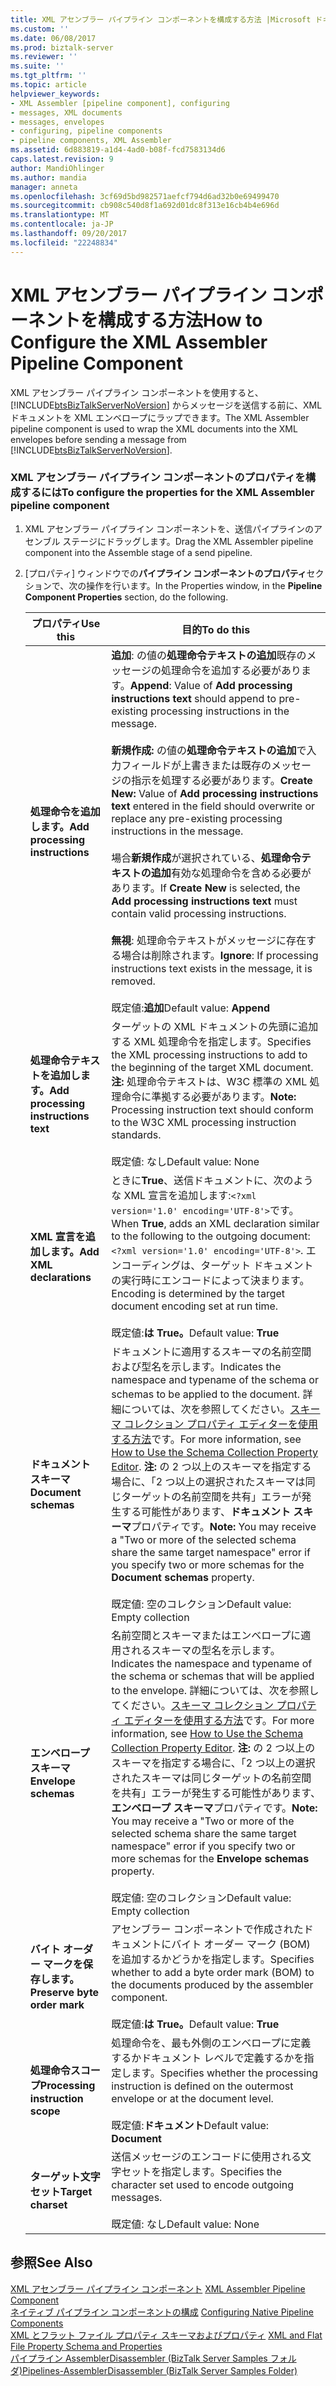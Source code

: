 ```yaml
---
title: XML アセンブラー パイプライン コンポーネントを構成する方法 |Microsoft ドキュメント
ms.custom: ''
ms.date: 06/08/2017
ms.prod: biztalk-server
ms.reviewer: ''
ms.suite: ''
ms.tgt_pltfrm: ''
ms.topic: article
helpviewer_keywords:
- XML Assembler [pipeline component], configuring
- messages, XML documents
- messages, envelopes
- configuring, pipeline components
- pipeline components, XML Assembler
ms.assetid: 6d883819-a1d4-4ad0-b08f-fcd7583134d6
caps.latest.revision: 9
author: MandiOhlinger
ms.author: mandia
manager: anneta
ms.openlocfilehash: 3cf69d5bd982571aefcf794d6ad32b0e69499470
ms.sourcegitcommit: cb908c540d8f1a692d01dc8f313e16cb4b4e696d
ms.translationtype: MT
ms.contentlocale: ja-JP
ms.lasthandoff: 09/20/2017
ms.locfileid: "22248834"
---
```

# <a name="how-to-configure-the-xml-assembler-pipeline-component"></a><span data-ttu-id="52f4e-102">XML アセンブラー パイプライン コンポーネントを構成する方法</span><span class="sxs-lookup"><span data-stu-id="52f4e-102">How to Configure the XML Assembler Pipeline Component</span></span>
<span data-ttu-id="52f4e-103">XML アセンブラー パイプライン コンポーネントを使用すると、[!INCLUDE[btsBizTalkServerNoVersion](../includes/btsbiztalkservernoversion-md.md)] からメッセージを送信する前に、XML ドキュメントを XML エンベロープにラップできます。</span><span class="sxs-lookup"><span data-stu-id="52f4e-103">The XML Assembler pipeline component is used to wrap the XML documents into the XML envelopes before sending a message from [!INCLUDE[btsBizTalkServerNoVersion](../includes/btsbiztalkservernoversion-md.md)].</span></span>  
  
### <a name="to-configure-the-properties-for-the-xml-assembler-pipeline-component"></a><span data-ttu-id="52f4e-104">XML アセンブラー パイプライン コンポーネントのプロパティを構成するには</span><span class="sxs-lookup"><span data-stu-id="52f4e-104">To configure the properties for the XML Assembler pipeline component</span></span>  
  
1.  <span data-ttu-id="52f4e-105">XML アセンブラー パイプライン コンポーネントを、送信パイプラインのアセンブル ステージにドラッグします。</span><span class="sxs-lookup"><span data-stu-id="52f4e-105">Drag the XML Assembler pipeline component into the Assemble stage of a send pipeline.</span></span>  
  
2.  <span data-ttu-id="52f4e-106">[プロパティ] ウィンドウでの**パイプライン コンポーネントのプロパティ**セクションで、次の操作を行います。</span><span class="sxs-lookup"><span data-stu-id="52f4e-106">In the Properties window, in the **Pipeline Component Properties** section, do the following.</span></span>  
  
    |<span data-ttu-id="52f4e-107">プロパティ</span><span class="sxs-lookup"><span data-stu-id="52f4e-107">Use this</span></span>|<span data-ttu-id="52f4e-108">目的</span><span class="sxs-lookup"><span data-stu-id="52f4e-108">To do this</span></span>|  
    |--------------|----------------|  
    |<span data-ttu-id="52f4e-109">**処理命令を追加します。**</span><span class="sxs-lookup"><span data-stu-id="52f4e-109">**Add processing instructions**</span></span>|<span data-ttu-id="52f4e-110">**追加**: の値の**処理命令テキストの追加**既存のメッセージの処理命令を追加する必要があります。</span><span class="sxs-lookup"><span data-stu-id="52f4e-110">**Append**: Value of **Add processing instructions text** should append to pre-existing processing instructions in the message.</span></span><br /><br /> <span data-ttu-id="52f4e-111">**新規作成:** の値の**処理命令テキストの追加**で入力フィールドが上書きまたは既存のメッセージの指示を処理する必要があります。</span><span class="sxs-lookup"><span data-stu-id="52f4e-111">**Create New:** Value of **Add processing instructions text** entered in the field should overwrite or replace any pre-existing processing instructions in the message.</span></span><br /><br /> <span data-ttu-id="52f4e-112">場合**新規作成**が選択されている、**処理命令テキストの追加**有効な処理命令を含める必要があります。</span><span class="sxs-lookup"><span data-stu-id="52f4e-112">If **Create New** is selected, the **Add processing instructions text** must contain valid processing instructions.</span></span><br /><br /> <span data-ttu-id="52f4e-113">**無視**: 処理命令テキストがメッセージに存在する場合は削除されます。</span><span class="sxs-lookup"><span data-stu-id="52f4e-113">**Ignore**: If processing instructions text exists in the message, it is removed.</span></span><br /><br /> <span data-ttu-id="52f4e-114">既定値:**追加**</span><span class="sxs-lookup"><span data-stu-id="52f4e-114">Default value: **Append**</span></span>|  
    |<span data-ttu-id="52f4e-115">**処理命令テキストを追加します。**</span><span class="sxs-lookup"><span data-stu-id="52f4e-115">**Add processing instructions text**</span></span>|<span data-ttu-id="52f4e-116">ターゲットの XML ドキュメントの先頭に追加する XML 処理命令を指定します。</span><span class="sxs-lookup"><span data-stu-id="52f4e-116">Specifies the XML processing instructions to add to the beginning of the target XML document.</span></span> <span data-ttu-id="52f4e-117">**注:** 処理命令テキストは、W3C 標準の XML 処理命令に準拠する必要があります。</span><span class="sxs-lookup"><span data-stu-id="52f4e-117">**Note:**  Processing instruction text should conform to the W3C XML processing instruction standards.</span></span> <br /><br /> <span data-ttu-id="52f4e-118">既定値: なし</span><span class="sxs-lookup"><span data-stu-id="52f4e-118">Default value: None</span></span>|  
    |<span data-ttu-id="52f4e-119">**XML 宣言を追加します。**</span><span class="sxs-lookup"><span data-stu-id="52f4e-119">**Add XML declarations**</span></span>|<span data-ttu-id="52f4e-120">ときに**True**、送信ドキュメントに、次のような XML 宣言を追加します:`<?xml version='1.0' encoding='UTF-8'>`です。</span><span class="sxs-lookup"><span data-stu-id="52f4e-120">When **True**, adds an XML declaration similar to the following to the outgoing document: `<?xml version='1.0' encoding='UTF-8'>`.</span></span> <span data-ttu-id="52f4e-121">エンコーディングは、ターゲット ドキュメントの実行時にエンコードによって決まります。</span><span class="sxs-lookup"><span data-stu-id="52f4e-121">Encoding is determined by the target document encoding set at run time.</span></span><br /><br /> <span data-ttu-id="52f4e-122">既定値:**は True。**</span><span class="sxs-lookup"><span data-stu-id="52f4e-122">Default value: **True**</span></span>|  
    |<span data-ttu-id="52f4e-123">**ドキュメント スキーマ**</span><span class="sxs-lookup"><span data-stu-id="52f4e-123">**Document schemas**</span></span>|<span data-ttu-id="52f4e-124">ドキュメントに適用するスキーマの名前空間および型名を示します。</span><span class="sxs-lookup"><span data-stu-id="52f4e-124">Indicates the namespace and typename of the schema or schemas to be applied to the document.</span></span> <span data-ttu-id="52f4e-125">詳細については、次を参照してください。[スキーマ コレクション プロパティ エディターを使用する方法](../core/how-to-use-the-schema-collection-property-editor.md)です。</span><span class="sxs-lookup"><span data-stu-id="52f4e-125">For more information, see [How to Use the Schema Collection Property Editor](../core/how-to-use-the-schema-collection-property-editor.md).</span></span> <span data-ttu-id="52f4e-126">**注:** の 2 つ以上のスキーマを指定する場合に、「2 つ以上の選択されたスキーマは同じターゲットの名前空間を共有」エラーが発生する可能性があります、**ドキュメント スキーマ**プロパティです。</span><span class="sxs-lookup"><span data-stu-id="52f4e-126">**Note:**  You may receive a "Two or more of the selected schema share the same target namespace" error if you specify two or more schemas for the **Document schemas** property.</span></span> <br /><br /> <span data-ttu-id="52f4e-127">既定値: 空のコレクション</span><span class="sxs-lookup"><span data-stu-id="52f4e-127">Default value: Empty collection</span></span>|  
    |<span data-ttu-id="52f4e-128">**エンベロープ スキーマ**</span><span class="sxs-lookup"><span data-stu-id="52f4e-128">**Envelope schemas**</span></span>|<span data-ttu-id="52f4e-129">名前空間とスキーマまたはエンベロープに適用されるスキーマの型名を示します。</span><span class="sxs-lookup"><span data-stu-id="52f4e-129">Indicates the namespace and typename of the schema or schemas that will be applied to the envelope.</span></span> <span data-ttu-id="52f4e-130">詳細については、次を参照してください。[スキーマ コレクション プロパティ エディターを使用する方法](../core/how-to-use-the-schema-collection-property-editor.md)です。</span><span class="sxs-lookup"><span data-stu-id="52f4e-130">For more information, see [How to Use the Schema Collection Property Editor](../core/how-to-use-the-schema-collection-property-editor.md).</span></span> <span data-ttu-id="52f4e-131">**注:** の 2 つ以上のスキーマを指定する場合に、「2 つ以上の選択されたスキーマは同じターゲットの名前空間を共有」エラーが発生する可能性があります、**エンベロープ スキーマ**プロパティです。</span><span class="sxs-lookup"><span data-stu-id="52f4e-131">**Note:**  You may receive a "Two or more of the selected schema share the same target namespace" error if you specify two or more schemas for the **Envelope schemas** property.</span></span> <br /><br /> <span data-ttu-id="52f4e-132">既定値: 空のコレクション</span><span class="sxs-lookup"><span data-stu-id="52f4e-132">Default value: Empty collection</span></span>|  
    |<span data-ttu-id="52f4e-133">**バイト オーダー マークを保存します。**</span><span class="sxs-lookup"><span data-stu-id="52f4e-133">**Preserve byte order mark**</span></span>|<span data-ttu-id="52f4e-134">アセンブラー コンポーネントで作成されたドキュメントにバイト オーダー マーク (BOM) を追加するかどうかを指定します。</span><span class="sxs-lookup"><span data-stu-id="52f4e-134">Specifies whether to add a byte order mark (BOM) to the documents produced by the assembler component.</span></span><br /><br /> <span data-ttu-id="52f4e-135">既定値:**は True。**</span><span class="sxs-lookup"><span data-stu-id="52f4e-135">Default value: **True**</span></span>|  
    |<span data-ttu-id="52f4e-136">**処理命令スコープ**</span><span class="sxs-lookup"><span data-stu-id="52f4e-136">**Processing instruction scope**</span></span>|<span data-ttu-id="52f4e-137">処理命令を、最も外側のエンベロープに定義するかドキュメント レベルで定義するかを指定します。</span><span class="sxs-lookup"><span data-stu-id="52f4e-137">Specifies whether the processing instruction is defined on the outermost envelope or at the document level.</span></span><br /><br /> <span data-ttu-id="52f4e-138">既定値:**ドキュメント**</span><span class="sxs-lookup"><span data-stu-id="52f4e-138">Default value: **Document**</span></span>|  
    |<span data-ttu-id="52f4e-139">**ターゲット文字セット**</span><span class="sxs-lookup"><span data-stu-id="52f4e-139">**Target charset**</span></span>|<span data-ttu-id="52f4e-140">送信メッセージのエンコードに使用される文字セットを指定します。</span><span class="sxs-lookup"><span data-stu-id="52f4e-140">Specifies the character set used to encode outgoing messages.</span></span><br /><br /> <span data-ttu-id="52f4e-141">既定値: なし</span><span class="sxs-lookup"><span data-stu-id="52f4e-141">Default value: None</span></span>|  
  
## <a name="see-also"></a><span data-ttu-id="52f4e-142">参照</span><span class="sxs-lookup"><span data-stu-id="52f4e-142">See Also</span></span>  
 <span data-ttu-id="52f4e-143">[XML アセンブラー パイプライン コンポーネント](../core/xml-assembler-pipeline-component.md) </span><span class="sxs-lookup"><span data-stu-id="52f4e-143">[XML Assembler Pipeline Component](../core/xml-assembler-pipeline-component.md) </span></span>  
 <span data-ttu-id="52f4e-144">[ネイティブ パイプライン コンポーネントの構成](../core/configuring-native-pipeline-components.md) </span><span class="sxs-lookup"><span data-stu-id="52f4e-144">[Configuring Native Pipeline Components](../core/configuring-native-pipeline-components.md) </span></span>  
 <span data-ttu-id="52f4e-145">[XML とフラット ファイル プロパティ スキーマおよびプロパティ](../core/xml-and-flat-file-property-schema-and-properties.md) </span><span class="sxs-lookup"><span data-stu-id="52f4e-145">[XML and Flat File Property Schema and Properties](../core/xml-and-flat-file-property-schema-and-properties.md) </span></span>  
 [<span data-ttu-id="52f4e-146">パイプライン AssemblerDisassembler (BizTalk Server Samples フォルダ)</span><span class="sxs-lookup"><span data-stu-id="52f4e-146">Pipelines-AssemblerDisassembler (BizTalk Server Samples Folder)</span></span>](../core/pipelines-assemblerdisassembler-biztalk-server-samples-folder.md)